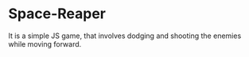 # Space-Reaper
It is a simple JS game, that involves dodging and shooting the enemies while moving forward.
